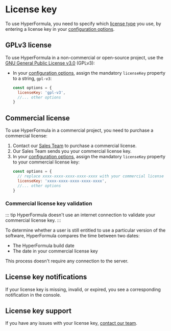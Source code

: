 # License key

To use HyperFormula, you need to specify which [license type](licensing.md#available-licenses) you use, by entering a license key in your [configuration options](configuration-options.md).

## GPLv3 license

To use HyperFormula in a non-commercial or open-source
project, use the [GNU General Public License v3.0](https://github.com/handsontable/hyperformula/blob/master/LICENSE.txt) (GPLv3):

* In your [configuration options](configuration-options.md), assign the mandatory `licenseKey` property to a string, `gpl-v3`:
  ```js
  const options = {
    licenseKey: 'gpl-v3',
    //... other options
  }
  ```

## Commercial license

To use HyperFormula in a commercial project, you need to purchase a commercial license:

1. Contact our [Sales Team](licensing.md#commercial-use) to purchase a commercial license.
2. Our Sales Team sends you your commercial license key.
3. In your [configuration options](configuration-options.md), assign the mandatory `licenseKey` property to your commercial license key:
    ```js
    const options = {
      // replace xxxx-xxxx-xxxx-xxxx-xxxx with your commercial license key:
      licenseKey: 'xxxx-xxxx-xxxx-xxxx-xxxx',
      //... other options
    }
    ```

### Commercial license key validation

::: tip
HyperFormula doesn't use an internet connection to validate your commercial
license key.
:::

To determine whether a user is still entitled to use a particular
version of the software, HyperFormula compares the time between
two dates:
* The HyperFormula build date
* The date in your commercial license key

This process doesn't require any connection to the server.

## License key notifications

If your license key is missing, invalid, or expired, you see a
corresponding notification in the console.

## License key support

If you have any issues with your license key, [contact our team](contact.md).